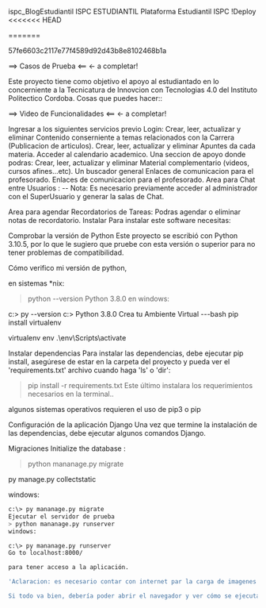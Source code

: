 ispc_BlogEstudiantil
ISPC ESTUDIANTIL
                                                  Plataforma Estudiantil ISPC
!Deploy <<<<<<< HEAD

=======

57fe6603c2117e77f4589d92d43b8e8102468b1a

==> Casos de Prueba <== <- a completar!

Este proyecto tiene como objetivo el apoyo al estudiantado en lo concerniente a la Tecnicatura de Innovcion con Tecnologias 4.0 del Instituto Politectico Cordoba.
Cosas que puedes hacer::

==> Video de Funcionalidades <== <- a completar!

Ingresar a los siguientes servicios previo Login:
Crear, leer, actualizar y eliminar Contenido conserniente a temas relacionados con la Carrera (Publicacion de articulos).
Crear, leer, actualizar y eliminar Apuntes da cada materia.
Acceder al calendario academico.
Una seccion de apoyo donde podras:
Crear, leer, actualizar y eliminar Material complementario (videos, cursos afines...etc).
Un buscador general
Enlaces de comunicacion para el profesorado.
Enlaces de comunicacion para el profesorado.
Area para Chat entre Usuarios :
-- Nota: Es necesario previamente acceder al administrador con el SuperUsuario y generar la salas de Chat.

Area para agendar Recordatorios de Tareas:
Podras agendar o eliminar notas de recordatorio.
Instalar
Para instalar este software necesitas:

Comprobar la versión de Python
Este proyecto se escribió con Python 3.10.5, por lo que le sugiero que pruebe con esta versión o superior para no tener problemas de compatibilidad.

Cómo verifico mi versión de python,

en sistemas *nix:

> python --version
> Python 3.8.0
en windows:

c:\> py --version
c:\> Python 3.8.0
Crea tu Ambiente Virtual
---bash pip install virtualenv

virtualenv env .\env\Scripts\activate

Instalar dependencias
Para instalar las dependencias, debe ejecutar pip install, asegúrese de estar en la carpeta del proyecto y pueda ver el 'requirements.txt' archivo cuando haga 'ls' o 'dir':

> pip install -r requirements.txt
Este último instalara los requerimientos necesarios en la terminal..

algunos sistemas operativos requieren el uso de pip3 o pip

Configuración de la aplicación Django
Una vez que termine la instalación de las dependencias, debe ejecutar algunos comandos Django.

Migraciones
Initialize the database :

> python mananage.py migrate

py manage.py collectstatic

windows:
```bash
c:\> py mananage.py migrate
Ejecutar el servidor de prueba
> python mananage.py runserver
windows:

c:\> py mananage.py runserver
Go to localhost:8000/

para tener acceso a la aplicación.

'Aclaracion: es necesario contar con internet par la carga de imagenes de templates.

Si todo va bien, debería poder abrir el navegador y ver cómo se ejecuta la aplicación.